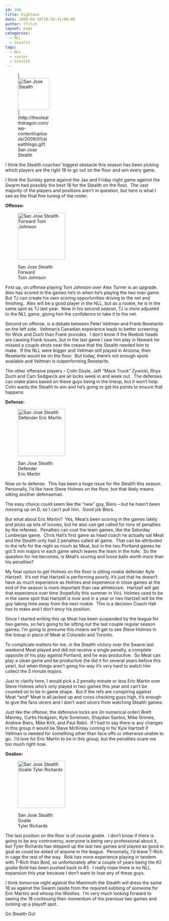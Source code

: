 ```yaml
---
id: 196
title: Eighteen
date: 2009-04-10T19:58:41+00:00
author: tfitch
layout: page
categories:
  - NLL
  - Stealth
tags:
  - NLL
  - roster
  - Stealth
---
```

<figure id="attachment_132" aria-describedby="caption-attachment-132" style="width: 100px" class="wp-caption alignright">[<img class="size-full wp-image-132" title="stealthlogo" src="http://thestealthdragon.com/wp-content/uploads/2009/01/stealthlogo.gif" alt="San Jose Stealth" width="100" height="100" />](http://thestealthdragon.com/wp-content/uploads/2009/01/stealthlogo.gif)<figcaption id="caption-attachment-132" class="wp-caption-text">San Jose Stealth</figcaption></figure> 

I think the Stealth coaches&#8217; biggest obstacle this season has been picking which players are the right 18 to go out on the floor and win every game.

I think the Sunday game against the Jax and Friday night game against the Swarm had possibly the best 18 for the Stealth on the floor.  The vast majority of the players and positions aren&#8217;t in question, but here is what I see as the final fine tuning of the roster.

**Offense:**<figure id="attachment_204" aria-describedby="caption-attachment-204" style="width: 150px" class="wp-caption alignleft">

[<img class="size-thumbnail wp-image-204" title="tjohnson" src="http://thestealthdragon.com/wp-content/uploads/2009/04/tjohnson-150x150.png" alt="San Jose Stealth Forward Tom Johnson" width="150" height="150" />](http://thestealthdragon.com/wp-content/uploads/2009/04/tjohnson.png)<figcaption id="caption-attachment-204" class="wp-caption-text">San Jose Stealth Forward  
Tom Johnson</figcaption></figure> 

First up, on offense playing Tom Johnson over Alex Turner is an upgrade.  Alex has scored in the games he&#8217;s in when he&#8217;s playing the two man game.  But TJ can create his own scoring opportunities driving to the net and finishing.  Alex will be a good player in the NLL, but as a rookie, he is in the same spot as TJ last year.  Now in his second season, TJ is more adjusted to the NLL game, giving him the confidence to take it to the net.

Second on offense, is a debate between Peter Veltman and Frank Resetarits on the left side.  Veltman&#8217;s Canadian experience leads to better screening for Wick and Duch than Frank provides.  I don&#8217;t know if the Reebok heads are causing Frank issues, but in the last game I saw him play in Newark he missed a couple shots near the crease that the Stealth needed him to make.  If the NLL were bigger and Veltman still played in Arizona, then Resetarits would be on the floor.  But today, there&#8217;s not enough spots available and Veltman is outperforming Resetarits.

The other offensive players &#8211; Colin Doyle, Jeff &#8220;Mack Truck&#8221; Zywicki, Rhys Duch and Cam Sedgwick are all locks week in and week out.  The defenses can make plans based on these guys being in the lineup, but it won&#8217;t help.  Colin wants the Stealth to win and he&#8217;s going to get his points to ensure that happens.

**Defense:**<figure id="attachment_205" aria-describedby="caption-attachment-205" style="width: 150px" class="wp-caption alignright">

[<img class="size-thumbnail wp-image-205" title="emartin" src="http://thestealthdragon.com/wp-content/uploads/2009/04/emartin-150x150.png" alt="San Jose Stealth Defender Eric Martin" width="150" height="150" />](http://thestealthdragon.com/wp-content/uploads/2009/04/emartin.png)<figcaption id="caption-attachment-205" class="wp-caption-text">San Jose Stealth Defender  
Eric Martin</figcaption></figure> 

Now on to defense.  This has been a huge issue for the Stealth this season.  Personally, I&#8217;d like have Steve Holmes on the floor, but that likely means sitting another defenseman.

The easy choice could seem like the &#8220;new&#8221; guy, Biers &#8211; but he hasn&#8217;t been messing up on D, so I can&#8217;t pull him.  Good job Biers.

But what about Eric Martin?  Yes, Meat&#8217;s been scoring in the games lately and picks up lots of loosies, but he also can get called for tons of penalties by the referees.  Penalties can cost the team games, like the Saturday Lumberjax game.  Chris Hall&#8217;s first game as head coach he actually sat Meat and the Stealth only had 2 penalties called all game.  That can be attributed to the refs for the night as much as Meat, but in the two Portland games he got 5 min majors in each game which leaves the team in the hole.  So the question for me becomes, is Meat&#8217;s scoring and loose balls worth more than his penalties?

My final option to get Holmes on the floor is sitting rookie defender Kyle Hartzell.  It&#8217;s not that Hartzell is performing poorly, it&#8217;s just that he doesn&#8217;t have as much experience as Holmes and experience in close games at the end of the season is more important than raw athleticism.  Hartzell will get that experience over time (hopefully this summer in Vic). Holmes used to be in the same spot that Hartzell is now and in a year or two Hartzell will be the guy taking time away from the next rookie.  This is a decision Coach Hall has to make and I don&#8217;t envy his position.

Since I started writing this up Meat has been suspended by the league for two games, so he&#8217;s going to be sitting out the last couple regular season games. I&#8217;m going to presume this means we&#8217;ll get to see Steve Holmes in the lineup in place of Meat at Colorado and Toronto.

To complicate matters for me, in the Stealth victory over the Swarm last weekend Meat played and did not receive a single penalty, a complete opposite of his play against Portland, and he was productive.  So Meat can play a clean game and be productive (he did it for several years before this year), but when things aren&#8217;t going his way it&#8217;s very hard to watch him collect the 5 minute majors.

Just to clarify here, I would pick a 2 penalty minute or less Eric Martin over Steve Holmes who&#8217;s only played in two games this year and can&#8217;t be counted on to be in game shape.  But if the refs are conspiring against  Meat \*and\* Meat is all jacked up and cross checking guys high, it&#8217;s enough to give the fans ulcers and I don&#8217;t want ulcers from watching Stealth games.

Just like the offense, the defensive locks are (in numerical order) Brett Manney, Curtis Hodgson, Kyle Sorensen, Shaydon Santos, Mike Grimes, Andrew Biers, Mike Kirk, and Paul Rabil.  If I had to say there is any changes in this group it would be Steve McKinlay coming in for Kyle Hartzell if Veltman is needed for something other than face offs or otherwise unable to go.  I&#8217;d love for Eric Martin to be in this group, but the penalties scare me too much right now.

**Goalies:**<figure id="attachment_206" aria-describedby="caption-attachment-206" style="width: 150px" class="wp-caption alignleft">

[<img class="size-thumbnail wp-image-206" title="trichards" src="http://thestealthdragon.com/wp-content/uploads/2009/04/trichards-150x150.png" alt="San Jose Stealth Goalie Tyler Richards" width="150" height="150" />](http://thestealthdragon.com/wp-content/uploads/2009/04/trichards.png)<figcaption id="caption-attachment-206" class="wp-caption-text">San Jose Stealth Goalie  
Tyler Richards</figcaption></figure> 

The last position on the floor is of course goalie.  I don&#8217;t know if there is going to be any controversy, everyone is being very professional about it, but Tyler Richards has stepped up the last two games and played as good in goal as could be asked of anyone in the league.  Personally, I&#8217;d leave T-Rich in cage the rest of the way.  Roik has more experience playing in tandem with T-Rich than Bold, so unfortunately after a couple of years being the #2 goalie Bold has been pushed back to #3.  I really hope there is no NLL expansion this year because I don&#8217;t want to lose any of these guys.

I think tomorrow night against the Mammoth the Stealth will dress the same 18 as against the Swarm (aside from the required subbing of someone for Eric Martin) and whoop the Woolies.  I&#8217;m very much looking forward to seeing the 18 continuing their momentum of the previous two games and locking up a playoff spot.

Go Stealth Go!
